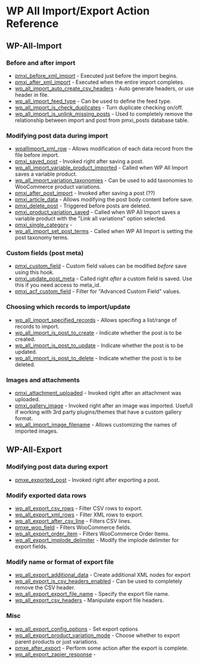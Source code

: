 # WP All Import/Export Action Reference

## WP-All-Import

### Before and after import
* [pmxi_before_xml_import](all-import/pmxi_before_xml_import.php) - Executed just before the import begins.
* [pmxi_after_xml_import](all-import/pmxi_after_xml_import.php) - Executed when the entire import completes.
* [wp_all_import_auto_create_csv_headers](all-import/wp_all_import_auto_create_csv_headers.php) - Auto generate headers, or use header in file.
* [wp_all_import_feed_type](all-import/wp_all_import_feed_type.php) - Can be used to define the feed type.
* [wp_all_import_is_check_duplicates](all-import/wp_all_import_is_check_duplicates.php) - Turn duplicate checking on/off.
* [wp_all_import_is_unlink_missing_posts](all-import/wp_all_import_is_unlink_missing_posts.php) - Used to completely remove the relationship between import and post from pmxi_posts database table.

### Modifying post data during import
* [wpallimport_xml_row](all-import/wpallimport_xml_row.php) - Allows modification of each data record from the file before import.
* [pmxi_saved_post](all-import/pmxi_saved_post.php) - Invoked right after saving a post.
* [wp_all_import_variable_product_imported](all-import/wp_all_import_variable_product_imported.php) - Called when WP All Import saves a variable product.
* [wp_all_import_variation_taxonomies](all-import/wp_all_import_variation_taxonomies.php) - Can be used to add taxonomies to WooCommerce product variations.
* [pmxi_after_post_import](all-import/pmxi_after_post_import.php) - Invoked after saving a post (??)
* [pmxi_article_data](all-import/pmxi_article_data.php) - Allows modifying the post body content before save.
* [pmxi_delete_post](all-import/pmxi_delete_post.php) - Triggered before posts are deleted.
* [pmxi_product_variation_saved](all-import/pmxi_product_variation_saved.php) - Called when WP All Import saves a variable product with the "Link all variations" option selected.
* [pmxi_single_category](all-import/pmxi_single_category.php) -
* [wp_all_import_set_post_terms](all-import/wp_all_import_set_post_terms.php) - Called when WP All Import is setting the post taxonomy terms.


### Custom fields (post meta)
* [pmxi_custom_field](all-import/pmxi_custom_field.php) - Custom field values can be modified *before* save using this hook.
* [pmxi_update_post_meta](all-import/pmxi_update_post_meta.php) - Called right *after* a custom field is saved. Use this if you need access to meta_id.
* [pmxi_acf_custom_field](all-import/pmxi_acf_custom_field.php) - Filter for "Advanced Custom Field" values.

### Choosing which records to import/update
* [wp_all_import_specified_records](all-import/wp_all_import_specified_records.php) - Allows specifing a list/range of records to import.
* [wp_all_import_is_post_to_create](all-import/wp_all_import_is_post_to_create.php) - Indicate whether the post is to be created.
* [wp_all_import_is_post_to_update](all-import/wp_all_import_is_post_to_update.php) - Indicate whether the post is to be updated.
* [wp_all_import_is_post_to_delete](all-import/wp_all_import_is_post_to_delete.php) - Indicate whether the post is to be deleted.

### Images and attachments
* [pmxi_attachment_uploaded](all-import/pmxi_attachment_uploaded.php) - Invoked right after an attachment was uploaded.
* [pmxi_gallery_image](all-import/pmxi_gallery_image.php) - Invoked right after an image was imported. Usefull if working with 3rd party plugins/themes that have a custom gallery format.
* [wp_all_import_image_filename](all-import/wp_all_import_image_filename.php) - Allows customizing the names of imported images.


## WP-All-Export

### Modifying post data during export
* [pmxe_exported_post](all-export/pmxe_exported_post.php) - Invoked right after exporting a post.

### Modify exported data rows
* [wp_all_export_csv_rows](all-export/wp_all_export_csv_rows.php) - Filter CSV rows to export.
* [wp_all_export_xml_rows](all-export/wp_all_export_xml_rows.php) - Filter XML rows to export.
* [wp_all_export_after_csv_line](all-export/wp_all_export_after_csv_line.php) - Filters CSV lines.
* [pmxe_woo_field](all-export/pmxe_woo_field.php) - Filters WooCommerce fields.
* [wp_all_export_order_item](all-export/wp_all_export_order_item.php) - Filters WooCommerce Order Items.
* [wp_all_export_implode_delimiter](all-export/wp_all_export_implode_delimiter.php) - Modify the implode delimiter for export fields.

### Modify name or format of export file
* [wp_all_export_additional_data](all-export/wp_all_export_additional_data.php) - Create additional XML nodes for export
* [wp_all_export_is_csv_headers_enabled](all-export/wp_all_export_is_csv_headers_enabled.php) - Can be used to completely remove the CSV header.
* [wp_all_export_export_file_name](all-export/wp_all_export_export_file_name.php) - Specify the export file name.
* [wp_all_export_csv_headers](all-export/wp_all_export_csv_headers.php) - Manipulate export file headers.

### Misc
* [wp_all_export_config_options](all-export/wp_all_export_config_options.php) - Set export options
* [wp_all_export_product_variation_mode](all-export/wp_all_export_product_variation_mode.php) - Choose whether to export parent products or just variations.
* [pmxe_after_export](all-export/pmxe_after_export.php) - Perform some action after the export is complete.
* [wp_all_export_zapier_response](all-export/wp_all_export_zapier_response.php) - 

